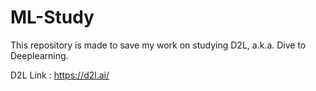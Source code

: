 # ML-Study
This repository is made to save my work on studying D2L, a.k.a. Dive to Deeplearning.

D2L Link : https://d2l.ai/
